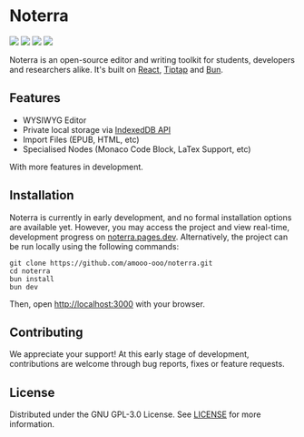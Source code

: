# Noterra
![](https://img.shields.io/github/last-commit/amooo-ooo/noterra/main) ![](https://img.shields.io/github/commit-activity/w/amooo-ooo/noterra) ![](https://img.shields.io/github/check-runs/amooo-ooo/noterra/main?logo=cloudflare) ![](https://img.shields.io/github/stars/amooo-ooo/noterra) 

Noterra is an open-source editor and writing toolkit for students, developers and researchers alike. It's built on [React](https://react.dev/), [Tiptap](https://tiptap.dev/) and [Bun](https://bun.sh/).

## Features

- WYSIWYG Editor
- Private local storage via [IndexedDB API](https://developer.mozilla.org/en-US/docs/Web/API/IndexedDB_API)
- Import Files (EPUB, HTML, etc)
- Specialised Nodes (Monaco Code Block, LaTex Support, etc)

With more features in development.

## Installation
Noterra is currently in early development, and no formal installation options are available yet. However, you may access the project and view real-time, development progress on [noterra.pages.dev](https://noterra.pages.dev/). Alternatively, the project can be run locally using the following commands:

```shell
git clone https://github.com/amooo-ooo/noterra.git
cd noterra
bun install
bun dev
```

Then, open [http://localhost:3000](http://localhost:3000) with your browser. 

## Contributing
We appreciate your support! At this early stage of development, contributions are welcome through bug reports, fixes or feature requests. 

## License 
Distributed under the GNU GPL-3.0 License. See [LICENSE](./LICENSE) for more information.





